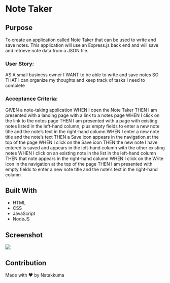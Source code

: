<h1>Note Taker</h1>

<h2>Purpose</h2>
To create an application called Note Taker that can be used to write and save notes. This application will use an Express.js back end and will save and retrieve note data from a JSON file.

<h3>User Story: </h3>
AS A small business owner
I WANT to be able to write and save notes
SO THAT I can organize my thoughts and keep track of tasks I need to complete

<h3>Acceptance Criteria: </h3>
GIVEN a note-taking application
WHEN I open the Note Taker
THEN I am presented with a landing page with a link to a notes page
WHEN I click on the link to the notes page
THEN I am presented with a page with existing notes listed in the left-hand column, plus empty fields to enter a new note title and the note’s text in the right-hand column
WHEN I enter a new note title and the note’s text
THEN a Save icon appears in the navigation at the top of the page
WHEN I click on the Save icon
THEN the new note I have entered is saved and appears in the left-hand column with the other existing notes
WHEN I click on an existing note in the list in the left-hand column
THEN that note appears in the right-hand column
WHEN I click on the Write icon in the navigation at the top of the page
THEN I am presented with empty fields to enter a new note title and the note’s text in the right-hand column

<h2>Built With</h2>
<ul>
<li>HTML</li>
<li>CSS</li>
<li>JavaScript</li>
<li>NodeJS</li>
</ul>
  
<h2>Screenshot</h2>
<img src="https://user-images.githubusercontent.com/95733427/170626393-947f17b1-35f6-4834-acb8-cc8c7e1aedb0.png">

<h2>Contribution</h2>
Made with ❤️ by Natakkuma
